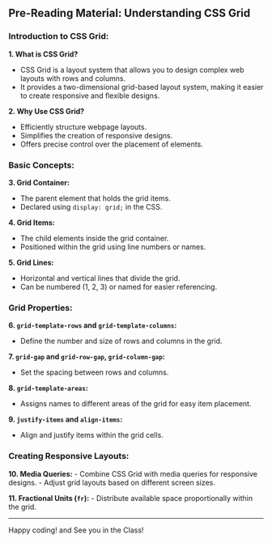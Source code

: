 ## Pre-Reading Material: Understanding CSS Grid

### Introduction to CSS Grid:

**1. What is CSS Grid?**
   - CSS Grid is a layout system that allows you to design complex web layouts with rows and columns.
   - It provides a two-dimensional grid-based layout system, making it easier to create responsive and flexible designs.

**2. Why Use CSS Grid?**
   - Efficiently structure webpage layouts.
   - Simplifies the creation of responsive designs.
   - Offers precise control over the placement of elements.

### Basic Concepts:

**3. Grid Container:**
   - The parent element that holds the grid items.
   - Declared using `display: grid;` in the CSS.

**4. Grid Items:**
   - The child elements inside the grid container.
   - Positioned within the grid using line numbers or names.

**5. Grid Lines:**
   - Horizontal and vertical lines that divide the grid.
   - Can be numbered (1, 2, 3) or named for easier referencing.

### Grid Properties:

**6. `grid-template-rows` and `grid-template-columns`:**
   - Define the number and size of rows and columns in the grid.

**7. `grid-gap` and `grid-row-gap`, `grid-column-gap`:**
   - Set the spacing between rows and columns.

**8. `grid-template-areas`:**
   - Assigns names to different areas of the grid for easy item placement.

**9. `justify-items` and `align-items`:**
   - Align and justify items within the grid cells.

### Creating Responsive Layouts:

**10. Media Queries:**
    - Combine CSS Grid with media queries for responsive designs.
    - Adjust grid layouts based on different screen sizes.

**11. Fractional Units (`fr`):**
    - Distribute available space proportionally within the grid.



---





Happy coding! and See you in the Class!